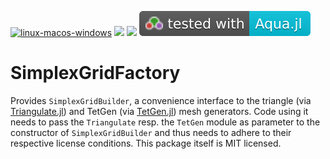 [![linux-macos-windows](https://github.com/WIAS-PDELib/SimplexGridFactory.jl/actions/workflows/ci.yml/badge.svg)](https://github.com/WIAS-PDELib/SimplexGridFactory.jl/actions/workflows/ci.yml)
[![](https://img.shields.io/badge/docs-stable-blue.svg)](https://WIAS-PDELib.github.io/SimplexGridFactory.jl/stable)
[![](https://img.shields.io/badge/docs-dev-blue.svg)](https://WIAS-PDELib.github.io/SimplexGridFactory.jl/dev)
[![Aqua QA](https://raw.githubusercontent.com/JuliaTesting/Aqua.jl/master/badge.svg)](https://github.com/JuliaTesting/Aqua.jl)


SimplexGridFactory
==================

Provides `SimplexGridBuilder`, a convenience  interface to the triangle (via  [Triangulate.jl](https://github.com/JuliaGeometry/Triangulate.jl)) and
TetGen (via [TetGen.jl](https://github.com/JuliaGeometry/TetGen.jl)) mesh generators.  Code using it  needs to pass the `Triangulate` resp.
the   `TetGen`   module   as   parameter  to   the   constructor of `SimplexGridBuilder`  and thus  needs to
adhere to  their respective license conditions. This package itself is MIT licensed.


